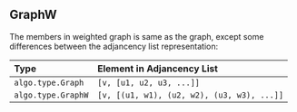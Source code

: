 <a name="t"></a>

<a name="graphw"></a>
## GraphW
The members in weighted graph is same as the graph, except some differences 
between the adjancency list representation:

Type | Element in Adjancency List
:----|:-------
`algo.type.Graph` | `[v, [u1, u2, u3, ...]]`
`algo.type.GraphW` | `[v, [(u1, w1), (u2, w2), (u3, w3), ...]]`

<!--[Back to top](#t)-->